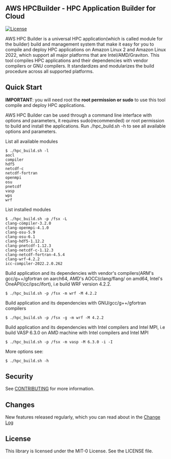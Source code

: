 ## AWS HPCBuilder - HPC Application Builder for Cloud

[![License](https://img.shields.io/badge/License-MIT--0-blue)](https://opensource.org/licenses/MIT-0)

AWS HPC Builder is a universal HPC application(which is called module for the builder) build and management system that make it easy for you to compile and deploy HPC applications on Amazon Linux 2 and Amazon Linux 2022, which support all major platforms that are Intel/AMD/Graviton. This tool compiles HPC applications and their dependencies with vendor compilers or GNU compilers. It standardizes and modularizes the build procedure across all supported platforms. 

## Quick Start

**IMPORTANT**: you will need root the **root permission or sudo** to use this tool compile and deploy HPC applications.

AWS HPC Builder can be used through a command line interface with options and parameters, it requires sudo(recommended) or root permission to build and install the applications. Run ./hpc_build.sh -h to see all available options and parameters.

List all available modules

```
$ ./hpc_build.sh -l
aocl
compiler
hdf5
netcdf-c
netcdf-fortran
openmpi
osu
pnetcdf
vasp
wps
wrf
```

List installed modules

```
$ ./hpc_build.sh -p /fsx -L
clang-compiler-3.2.0
clang-openmpi-4.1.0
clang-osu-5.9
clang-osu-6.1
clang-hdf5-1.12.2
clang-pnetcdf-1.12.3
clang-netcdf-c-1.12.3
clang-netcdf-fortran-4.5.4
clang-wrf-4.2.2
icc-compiler-2022.2.0.262
```

Build application and its dependencies with vendor's compilers(ARM's gcc/g++/gfortran on aarch64, AMD's AOCC(clang/flang/ on amd64, Intel's OneAPI(icc/ipsc/ifort), i.e build WRF version 4.2.2.

```
$ ./hpc_build.sh -p /fsx -m wrf -M 4.2.2
```

Build application and its dependencies with GNU/gcc/g++/gfortran compilers

```
$ ./hpc_build.sh -p /fsx -g -m wrf -M 4.2.2
```
Build application and its dependencies with Intel compilers and Intel MPI, i.e build VASP 6.3.0 on AMD machine with Intel compilers and Intel MPI

```
$ ./hpc_build.sh -p /fsx -m vasp -M 6.3.0 -i -I
```

More options see:

```
$ ./hpc_build.sh -h
```


## Security

See [CONTRIBUTING](CONTRIBUTING.md#security-issue-notifications) for more information.

## Changes

New features released regularly, which you can read about in the [Change Log](CHANGELOG.md)

## License

This library is licensed under the MIT-0 License. See the LICENSE file.

